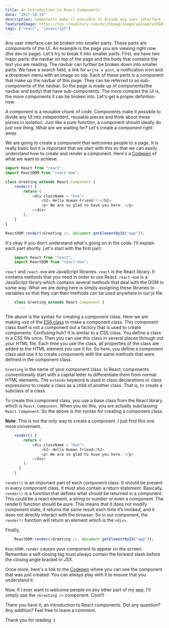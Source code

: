 ```yaml
---
title: An Introduction to React Components
date: "2017-10-19"
description: Components make it possible to divide any user interface into resuable parts. Find out about them in this article.
featuredImage: https://res.cloudinary.com/dvj2hbywq/image/upload/v1550930072/potrait.jpg
tags: ["react", "javascript"]
---
```



Any user interface can be broken into smaller parts. These parts are components of the UI. An example is the page you are viewing right now (the dev.to page). Let's try to break it into smaller parts. First, we have two major parts: the navbar on top of the page and the body that contains the text you are reading. The navbar can further be broken down into smaller parts. We have a search field, a link for `write a post`, a notification icon and a dropdown menu with an image on top. Each of these parts is a component that make up the navbar of this page. They can be referred to as sub-components of the navbar. So the page is made up of components(the navbar and body) that have sub-components. The more complex the UI is, the more components it can be broken into. Let's get a proper definition now.

A component is a reusable chunk of code. Components make it possible to divide any UI into independent, reusable pieces and think about these pieces in isolation. Just like a pure function, a component should ideally do just one thing. What are we waiting for? Let's create a component right away.

We are going to create a component that welcomes people to a page. It is really basic but it is important that we  start with this so that we can easily understand how to create and render a component. Here's a [Codepen](https://codepen.io/sayrah901/pen/pWGQjq) of what we want to achieve.

```js 
import React from "react";
import ReactDOM from "react-dom";

class Greeting extends React.Component {
    render() {
		return (
			<div className = "box">
				<h2> Hello Human Friend!!!</h2>
				<p> We are so glad to have you here. </p>
			</div>
		);
    }
}

ReactDOM.render(<Greeting />, document.getElementById("app"));
```

It's okay if you don't understand what's going on in the code. I'll explain each part shortly. Let's start with the first part. 

```js
    import React from "react";
    import ReactDOM from "react-dom";
```

`react` and `react-dom` are JavaScript libraries. `react` is the React library. It  contains methods that you need in order to use React. `react-dom` is a JavaScript library which contains several methods that deal with the DOM in some way.  What we are doing here is simply assigning these libraries to variables so that they can their methods can be used anywhere in our js file.

```js
    class Greeting extends React.Component {
      ...
```
The above is the syntax for creating a component class.
Here we are making use of the [ES6 class](https://developer.mozilla.org/en-US/docs/Web/JavaScript/Reference/Classes) to make a component class. This component class itself is not a component but a factory that is used to create components. Confusing huh? It is similar to a CSS class. You define a class in a CSS file once. Then you can use this class in several places through out your HTML file. Each time you use the class, all properties of the class are added to the HTML element you use it for. So here, you define a component class and use it to create components with the same methods that were defined in the component class.

`Greeting` is the name of your component class. In React, components conventionally start with a capital letter to differentiate them from normal HTML elements. The `extends` keyword is used in class declarations or class expressions to create a class as a child of another class. That is, to create a subclass of a class.

To create this component class, you use a base class from the React library which is `React.Component`. When you do this, you are actually subclassing  `React.Component`. So the above is the syntax for creating a component class. 

<b>Note</b>: This is not the only way to create a component. I just find this one more convenient.

```js
    render() {
        return (
			<div className = "box">
				<h2> Hello Human friend</h2>
				<p> We are so glad to have you here. </p>
			</div>
        );
      }
    }
```

`render()` is an important part of each component class. It should be present in every component class. It must also contain a return statement. Basically, `render()` is a function that defines what should be returned in a component. This could be a react element, a string or number or even a component. 
The render() function should be pure. This means that it does not modify component state, it returns the same result each time it’s invoked, and it does not directly interact with the browser.
So in our component, the `render()` function will return an element which is the `<div>`. 

Finally,

```js
    ReactDOM.render(<Greeting />, document.getElementById("app"));
```

`ReactDOM.render` causes your component to appear on the screen. Remember a self closing tag must always contain the forward slash before the closing angle bracket in JSX.

Once more, here's a link to the [Codepen](https://codepen.io/sayrah901/pen/pWGQjq) where you can see the component that was just created. You can always play with it to ensure that you understand it.

Now, if I ever want to welcome people on any other part of my app, I'll simply use the `<Greeting />` component. Cool!!!

There you have it, an introduction to React components. Got any question? Any addition? Feel free to leave a comment.

Thank you for reading :)
